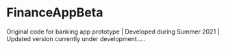 # FinanceAppBeta
Original code for banking app prototype | 
Developed during Summer 2021 | 
Updated version currently under development.....
